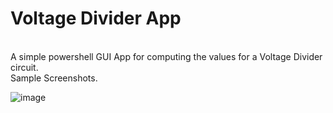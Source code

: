 # Voltage Divider App
<br/>
A simple powershell GUI App for computing the values for a Voltage Divider circuit.
<br/>
Sample Screenshots.
<br/>

![image](https://github.com/sepheme/VDApp/assets/105436870/6c34cc7f-5205-4814-9e4f-4428bea6675d)

